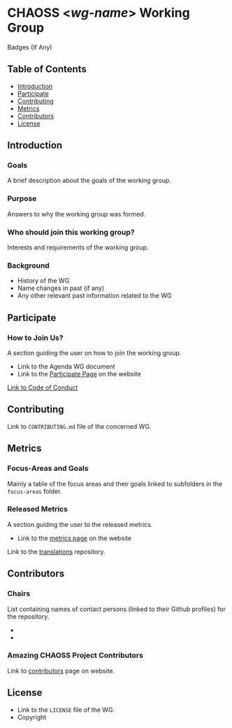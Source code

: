 # CHAOSS \<_wg-name_\> Working Group

Badges (If Any)

## Table of Contents

- [Introduction](#introduction)
- [Participate](#participate)
- [Contributing](#contributing)
- [Metrics](#metrics)
- [Contributors](#contributors)
- [License](#license)

## Introduction

### Goals 

A brief description about the goals of the working group.
<br/>

### Purpose

Answers to why the working group was formed.
<br/>

### Who should join this working group?

Interests and requirements of the working group.
<br/>

### Background

- History of the WG
- Name changes in past (if any)
- Any other relevant past information related to the WG
  
## Participate

### How to Join Us?

A section guiding the user on how to join the working group.

- Link to the Agenda WG document
- Link to the [Participate Page](https://chaoss.community/participate/) on the website

[Link to Code of Conduct](https://github.com/chaoss/governance/blob/master/code-of-conduct.md)

## Contributing

Link to `CONTRIBUTING.md` file of the concerned WG.

## Metrics

### Focus-Areas and Goals
Mainly a table of the focus areas and their goals linked to subfolders in the `focus-areas` folder. 
<br/>

### Released Metrics
A section guiding the user to the released metrics.

- Link to the [metrics page](https://chaoss.community/metrics/) on the website

Link to the [translations](https://github.com/chaoss/translations) repository.

## Contributors

### Chairs

List containing names of contact persons (linked to their Github profiles) for the repository.

- 
- 

### Amazing CHAOSS Project Contributors

Link to [contributors](https://github.com/chaoss/website/blob/master/release/contributors.md) page on website.
<br/>


## License

- Link to the `LICENSE` file of the WG.
- Copyright
<br/>
